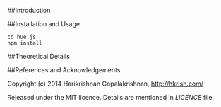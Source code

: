 
##Introduction

##Installation and Usage

```
cd hue.js
npm install
```

##Theoretical Details

##References and Acknowledgements

Copyright (c) 2014 Harikrishnan Gopalakrishnan, http://hkrish.com/

Released under the MIT licence. Details are mentioned in *LICENCE* file.

